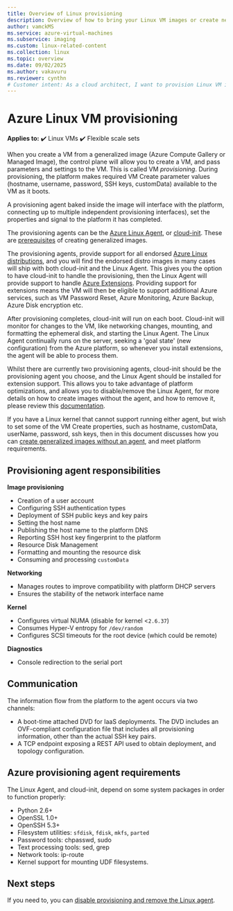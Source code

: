 ```yaml
---
title: Overview of Linux provisioning
description: Overview of how to bring your Linux VM images or create new images to use in Azure.
author: vamckMS
ms.service: azure-virtual-machines
ms.subservice: imaging
ms.custom: linux-related-content
ms.collection: linux
ms.topic: overview
ms.date: 09/02/2025
ms.author: vakavuru
ms.reviewer: cynthn
# Customer intent: As a cloud architect, I want to provision Linux VM images efficiently, so that I can ensure proper configuration and support for Azure services during deployment.
---
```



# Azure Linux VM provisioning

**Applies to:** :heavy_check_mark: Linux VMs :heavy_check_mark: Flexible scale sets 

When you create a VM from a generalized image (Azure Compute Gallery or Managed Image), the control plane will allow you to create a VM, and pass parameters and settings to the VM. This is called VM *provisioning*. During provisioning, the platform makes required VM Create parameter values (hostname, username, password, SSH keys, customData) available to the VM as it boots. 

A provisioning agent baked inside the image will interface with the platform, connecting up to multiple independent provisioning interfaces), set the properties and signal to the platform it has completed. 

The provisioning agents can be the [Azure Linux Agent](../extensions/agent-linux.md), or [cloud-init](./using-cloud-init.md). These are [prerequisites](create-upload-generic.md) of creating generalized images.

The provisioning agents, provide support for all endorsed [Azure Linux distributions](./endorsed-distros.md), and you will find the endorsed distro images in many cases will ship with both cloud-init and the Linux Agent. This gives you the option to have cloud-init to handle the provisioning, then the Linux Agent will provide support to handle [Azure Extensions](../extensions/features-windows.md). Providing support for extensions means the VM will then be eligible to support additional Azure services, such as VM Password Reset, Azure Monitoring, Azure Backup, Azure Disk encryption etc.

After provisioning completes, cloud-init will run on each boot. Cloud-init will monitor for changes to the VM, like networking changes, mounting, and formatting the ephemeral disk, and starting the Linux Agent. The Linux Agent continually runs on the server, seeking a 'goal state' (new configuration) from the Azure platform, so whenever you install extensions, the agent will be able to process them.

Whilst there are currently two provisioning agents, cloud-init should be the provisioning agent you choose, and the Linux Agent should be installed for extension support. This allows you to take advantage of platform optimizations, and allows you to disable/remove the Linux Agent, for more details on how to create images without the agent, and how to remove it, please review this [documentation](disable-provisioning.md).

If you have a Linux kernel that cannot support running either agent, but wish to set some of the VM Create properties, such as hostname, customData, userName, password, ssh keys, then in this document discusses how you can [create generalized images without an agent](no-agent.md), and meet platform requirements.


## Provisioning agent responsibilities

**Image provisioning**
  
- Creation of a user account
- Configuring SSH authentication types
- Deployment of SSH public keys and key pairs
- Setting the host name
- Publishing the host name to the platform DNS
- Reporting SSH host key fingerprint to the platform
- Resource Disk Management
- Formatting and mounting the resource disk
- Consuming and processing `customData`
 
**Networking**
  
- Manages routes to improve compatibility with platform DHCP servers
- Ensures the stability of the network interface name

**Kernel**
  
- Configures virtual NUMA (disable for kernel <`2.6.37`)
- Consumes Hyper-V entropy for `/dev/random`
- Configures SCSI timeouts for the root device (which could be remote)

**Diagnostics**
  
- Console redirection to the serial port

## Communication
The information flow from the platform to the agent occurs via two channels:

- A boot-time attached DVD for IaaS deployments. The DVD includes an OVF-compliant configuration file that includes all provisioning information, other than the actual SSH key pairs.
- A TCP endpoint exposing a REST API used to obtain deployment, and topology configuration.


## Azure provisioning agent requirements
The Linux Agent, and cloud-init, depend on some system packages in order to function properly:
- Python 2.6+
- OpenSSL 1.0+
- OpenSSH 5.3+
- Filesystem utilities: `sfdisk`, `fdisk`, `mkfs`, `parted`
- Password tools: chpasswd, sudo
- Text processing tools: sed, grep
- Network tools: ip-route
- Kernel support for mounting UDF filesystems.

## Next steps

If you need to, you can [disable provisioning and remove the Linux agent](disable-provisioning.md).
